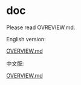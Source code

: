 # doc

Please read OVREVIEW.md.

English version:

[OVERVIEW.md](https://github.com/openthos/printer-analysis/blob/master/doc/OVREVIEW.md)

中文版:

[OVERVIEW.md](https://github.com/openthos/printer-analysis/blob/master/doc/zh/OVREVIEW.md)


